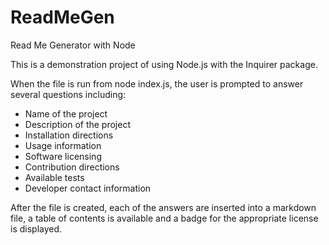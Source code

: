 # ReadMeGen
Read Me Generator with Node

This is a demonstration project of using Node.js with the Inquirer package.  

When the file is run from node index.js, the user is prompted to answer several questions including:
* Name of the project
* Description of the project
* Installation directions
* Usage information
* Software licensing
* Contribution directions
* Available tests
* Developer contact information

After the file is created, each of the answers are inserted into a markdown file, a table of contents is available and a badge for the appropriate license is displayed.
